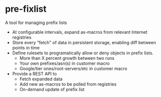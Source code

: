 # pre-fixlist
A tool for managing prefix lists

- At configurable intervals, expand as-macros from relevant Internet registries
- Store every "fetch" of data in persistent storage, enabling diff between points in time
- Define rulesets to programatically allow or deny objects in prefix lists. 
  - More than X percent growth between two runs
  - Your own prefixes/asn(s) in customer macro
  - Google/tier ones/root-servers/etc in customer macro
- Provide a REST API to
  - Fetch expanded data 
  - Add new as-macros to be polled from registries
  - On-demand update of prefix list
